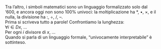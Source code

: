 Tra l’altro, i simboli matematici sono un linguaggio formalizzato solo dal ‘600, e ancora oggi non sono 100% univoci: la moltiplicazione ha $*$, $•$, $×$, e il nulla, la divisione ha $:$, $÷$, $/$, $–$.  
Prima si scriveva tutto a parole! Confrontiamo la lunghezza:  
$∀i∈Dx$, …  
Per ogni $i$ divisore di $x$, …  
Quando si parla di un linguaggio formale, “univocamente interpretabile” è sottinteso.